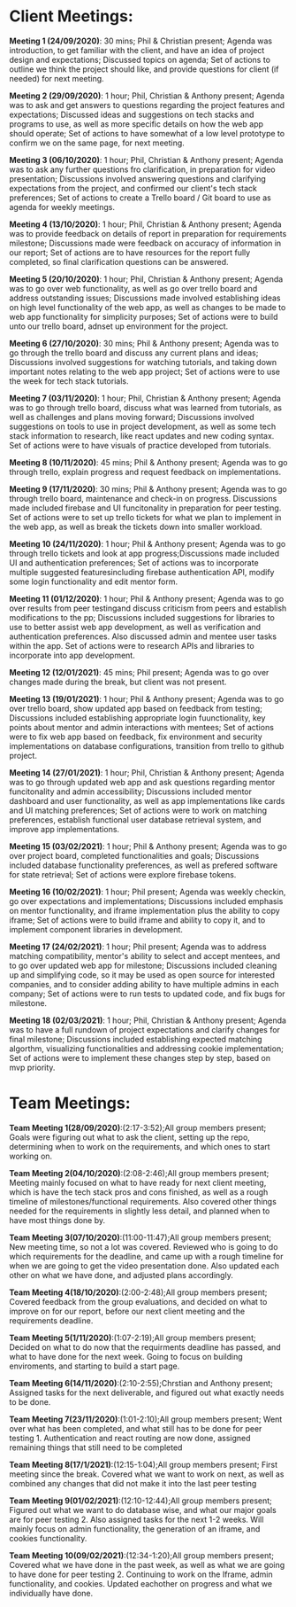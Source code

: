 # Client Meetings:

**Meeting 1 (24/09/2020)**: 30 mins; Phil & Christian present; Agenda was introduction, to get familiar with the client, and have an idea of project design and expectations; Discussed topics on agenda; Set of actions to outline we think the project should like, and provide questions for client (if needed) for next meeting.

**Meeting 2 (29/09/2020)**: 1 hour; Phil, Christian & Anthony present; Agenda was to ask and get answers to questions regarding the project features and expectations; Discussed ideas and suggestions on tech stacks and programs to use, as well as more specific details on how the web app should operate; Set of actions to have somewhat of a low level prototype to confirm we on the same page, for next meeting.

**Meeting 3 (06/10/2020)**: 1 hour; Phil, Christian & Anthony present; Agenda was to ask any further questions fro clarification, in preparation for video presentation; Discussions involved answering questions and clarifying expectations from the project, and confirmed our client's tech stack preferences; Set of actions to create a Trello board / Git board to use as agenda for weekly meetings.

**Meeting 4 (13/10/2020)**: 1 hour; Phil, Christian & Anthony present; Agenda was to provide feedback on details of report in preparation for requirements milestone; Discussions made were feedback on accuracy of information in our report; Set of actions are to have resources for the report fully completed, so final clarification questions can be answered.

**Meeting 5 (20/10/2020)**: 1 hour; Phil, Christian & Anthony present; Agenda was to go over web functionality, as well as go over trello board and address outstanding issues; Discussions made involved establishing ideas on high level functionality of the web app, as well as changes to be made to web app functionality for simplicity purposes; Set of actions were to build unto our trello board, adnset up environment for the project.

**Meeting 6 (27/10/2020)**: 30 mins; Phil & Anthony present; Agenda was to go through the trello board and discuss any current plans and ideas; Discussions involved suggestions for watching tutorials, and taking down important notes relating to the web app project; Set of actions were to use the week for tech stack tutorials.

**Meeting 7 (03/11/2020)**: 1 hour; Phil, Christian & Anthony present; Agenda was to go through trello board, discuss what was learned from tutorials, as well as challenges and plans moving forward; Discussions involved suggestions on tools to use in project development, as well as some tech stack information to research, like react updates and new coding syntax. Set of actions were to have visuals of practice developed from tutorials.

**Meeting 8 (10/11/2020)**: 45 mins; Phil & Anthony present; Agenda was to go through trello, explain progress and request feedback on implementations.

**Meeting 9 (17/11/2020)**: 30 mins; Phil & Anthony present; Agenda was to go through trello board, maintenance and check-in on progress. Discussions made included firebase and UI funcitonality in preparation for peer testing. Set of actions were to set up trello tickets for what we plan to implement in the web app, as well as break the tickets down into smaller workload.

**Meeting 10 (24/11/2020)**: 1 hour; Phil & Anthony present; Agenda was to go through trello tickets and look at app progress;Discussions made included UI and authentication preferences; Set of actions was to incorporate multiple suggested featuresincluding firebase authentication API, modify some login functionality and edit mentor form.

**Meeting 11 (01/12/2020)**: 1 hour; Phil & Anthony present; Agenda was to go over results from peer testingand discuss criticism from peers and establish modifications to the pp; Discussions included suggestions for libraries to use to better assist web app development, as well as verification and authentication preferences. Also discussed admin and mentee user tasks within the app. Set of actions were to research APIs and libraries to incorporate into app development.

**Meeting 12 (12/01/2021)**: 45 mins; Phil present; Agenda was to go over changes made during the break, but client was not present.

**Meeting 13 (19/01/2021)**: 1 hour; Phil & Anthony present; Agenda was to go over trello board, show updated app based on feedback from testing; Discussions included establishing appropriate login fuunctionality, key points about mentor and admin interactions with mentees; Set of actions were to fix web app based on feedback, fix environment and security implementations on database configurations, transition from trello to github project.

**Meeting 14 (27/01/2021)**: 1 hour; Phil, Christian & Anthony present; Agenda was to go through updated web app and ask questions regarding mentor funcitonality and admin accessibility; Discussions included mentor dashboard and user functionality, as well as app implementations like cards and UI matching preferences; Set of actions were to work on matching preferences, establish functional user database retrieval system, and improve app implementations.

**Meeting 15 (03/02/2021)**: 1 hour; Phil & Anthony present; Agenda was to go over project board, completed functionalities and goals; Discussions included database functionality preferences, as well as prefered software for state retrieval; Set of actions were explore firebase tokens.

**Meeting 16 (10/02/2021)**: 1 hour; Phil present; Agenda was weekly checkin, go over expectations and implementations; Discussions included emphasis on mentor functionality, and iframe implementation plus the ability to copy iframe; Set of actions were to build iframe and ability to copy it, and to implement component libraries in development.

**Meeting 17 (24/02/2021)**: 1 hour; Phil present; Agenda was to address matching compatibility, mentor's ability to select and accept mentees, and to go over updated web app for milestone; Discussions included cleaning up and simplifying code, so it may be used as open source for interested companies, and to consider adding ability to have multiple admins in each company; Set of actions were to run tests to updated code, and fix bugs for milestone.

**Meeting 18 (02/03/2021)**: 1 hour; Phil, Christian & Anthony present; Agenda was to have a full rundown of project expectations and clarify changes for final milestone; Discussions included establishing expected matching algorthm, visualizing functionalities and addressing cookie implementation; Set of actions were to implement these changes step by step, based on mvp priority.

# Team Meetings:

**Team Meeting 1(28/09/2020)**:(2:17-3:52);All group members present; Goals were figuring out what to ask the client, setting up the repo, determining when to work on the requirements, and which ones to start working on.

**Team Meeting 2(04/10/2020)**:(2:08-2:46);All group members present; Meeting mainly focused on what to have ready for next client meeting, which is have the tech stack pros and cons finished, as well as a rough timeline of milestones/functional requirements. Also covered other things needed for the requirements in slightly less detail, and planned when to have most things done by.

**Team Meeting 3(07/10/2020)**:(11:00-11:47);All group members present; New meeting time, so not a lot was covered. Reviewed who is going to do which requirements for the deadline, and came up with a rough timeline for when we are going to get the video presentation done. Also updated each other on what we have done, and adjusted plans accordingly.

**Team Meeting 4(18/10/2020)**:(2:00-2:48);All group members present; Covered feedback from the group evaluations, and decided on what to improve on for our report, before our next client meeting and the requirements deadline.

**Team Meeting 5(1/11/2020)**:(1:07-2:19);All group members present; Decided on what to do now that the requirments deadline has passed, and what to have done for the next week. Going to focus on building enviroments, and starting to build a start page.

**Team Meeting 6(14/11/2020)**:(2:10-2:55);Chrstian and Anthony present; Assigned tasks for the next deliverable, and figured out what exactly needs to be done.

**Team Meeting 7(23/11/2020)**:(1:01-2:10);All group members present; Went over what has been completed, and what still has to be done for peer testing 1. Authentication and react routing are now done, assigned remaining things that still need to be completed

**Team Meeting 8(17/1/2021)**:(12:15-1:04);All group members present; First meeting since the break. Covered what we want to work on next, as well as combined any changes that did not make it into the last peer testing

**Team Meeting 9(01/02/2021)**:(12:10-12:44);All group members present; Figured out what we want to do database wise, and what our major goals are for peer testing 2. Also assigned tasks for the next 1-2 weeks. Will mainly focus on admin functionality, the generation of an iframe, and cookies functionality.

**Team Meeting 10(09/02/2021)**:(12:34-1:20);All group members present; Covered what we have done in the past week, as well as what we are going to have done for peer testing 2. Continuing to work on the Iframe, admin functionality, and cookies. Updated eachother on progress and what we individually have done.
